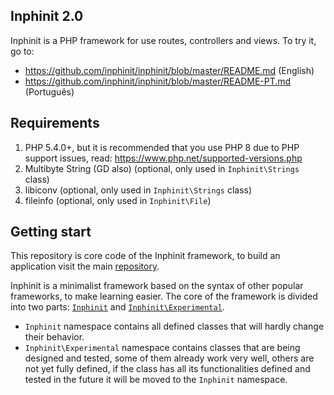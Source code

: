 ## Inphinit 2.0

Inphinit is a PHP framework for use routes, controllers and views. To try it, go to:

- https://github.com/inphinit/inphinit/blob/master/README.md (English)
- https://github.com/inphinit/inphinit/blob/master/README-PT.md (Português)

## Requirements

1. PHP 5.4.0+, but it is recommended that you use PHP 8 due to PHP support issues, read: https://www.php.net/supported-versions.php
1. Multibyte String (GD also) (optional, only used in `Inphinit\Strings` class)
1. libiconv (optional, only used in `Inphinit\Strings` class)
1. fileinfo (optional, only used in `Inphinit\File`)

## Getting start

This repository is core code of the Inphinit framework, to build an application visit the main [repository](https://github.com/inphinit/inphinit).

Inphinit is a minimalist framework based on the syntax of other popular frameworks, to make learning easier. The core of the framework is divided into two parts: [`Inphinit`](https://github.com/inphinit/framework/tree/master/src/Inphinit) and [`Inphinit\Experimental`](https://github.com/inphinit/framework/tree/master/src/Experimental).

- `Inphinit` namespace contains all defined classes that will hardly change their behavior.
- `Inphinit\Experimental` namespace contains classes that are being designed and tested, some of them already work very well, others are not yet fully defined, if the class has all its functionalities defined and tested in the future it will be moved to the `Inphinit` namespace.
